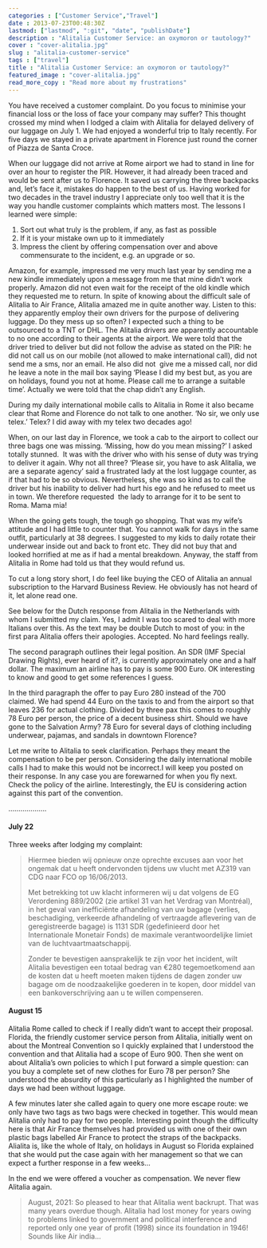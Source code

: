 ```yaml
---
categories : ["Customer Service","Travel"]
date : 2013-07-23T00:48:30Z
lastmod: ["lastmod", ":git", "date", "publishDate"]
description : "Alitalia Customer Service: an oxymoron or tautology?"
cover : "cover-alitalia.jpg"
slug : "alitalia-customer-service"
tags : ["travel"]
title : "Alitalia Customer Service: an oxymoron or tautology?"
featured_image : "cover-alitalia.jpg"
read_more_copy : "Read more about my frustrations"
---
```

You have received a customer complaint. Do you focus to minimise your financial loss or the loss of face your company may suffer? This thought crossed my mind when I lodged a claim with Alitalia for delayed delivery of our luggage on July 1. We had enjoyed a wonderful trip to Italy recently. For five days we stayed in a private apartment in Florence just round the corner of Piazza de Santa Croce.

When our luggage did not arrive at Rome airport we had to stand in line for over an hour to register the PIR. However, it had already been traced and would be sent after us to Florence. It saved us carrying the three backpacks and, let’s face it, mistakes do happen to the best of us. Having worked for two decades in the travel industry I appreciate only too well that it is the way you handle customer complaints which matters most. The lessons I learned were simple:

1. Sort out what truly is the problem, if any, as fast as possible
2. If it is your mistake own up to it immediately
3. Impress the client by offering compensation over and above commensurate to the incident, e.g. an upgrade or so.

Amazon, for example, impressed me very much last year by sending me a new kindle immediately upon a message from me that mine didn’t work properly. Amazon did not even wait for the receipt of the old kindle which they requested me to return. In spite of knowing about the difficult sale of Alitalia to Air France, Alitalia amazed me in quite another way. Listen to this: they apparently employ their own drivers for the purpose of delivering luggage. Do they mess up so often? I expected such a thing to be outsourced to a TNT or DHL. The Alitalia drivers are apparently accountable to no one according to their agents at the airport. We were told that the driver tried to deliver but did not follow the advise as stated on the PIR: he did not call us on our mobile (not allowed to make international call), did not send me a sms, nor an email. He also did not  give me a missed call, nor did he leave a note in the mail box saying ‘Please I did my best but, as you are on holidays, found you not at home. Please call me to arrange a suitable time’. Actually we were told that the chap didn’t any English.

During my daily international mobile calls to Alitalia in Rome it also became clear that Rome and Florence do not talk to one another. ‘No sir, we only use telex.’ Telex? I did away with my telex two decades ago!

When, on our last day in Florence, we took a cab to the airport to collect our three bags one was missing. ‘Missing, how do you mean missing?’ I asked totally stunned.  It was with the driver who with his sense of duty was trying to deliver it again. Why not all three? ‘Please sir, you have to ask Alitalia, we are a separate agency’ said a frustrated lady at the lost luggage counter, as if that had to be so obvious. Nevertheless, she was so kind as to call the driver but his inability to deliver had hurt his ego and he refused to meet us in town. We therefore requested  the lady to arrange for it to be sent to Roma. Mama mia!

When the going gets tough, the tough go shopping. That was my wife’s attitude and I had little to counter that. You cannot walk for days in the same outfit, particularly at 38 degrees. I suggested to my kids to daily rotate their underwear inside out and back to front etc. They did not buy that and looked horrified at me as if had a mental breakdown. Anyway, the staff from Alitalia in Rome had told us that they would refund us.

To cut a long story short, I do feel like buying the CEO of Alitalia an annual subscription to the Harvard Business Review. He obviously has not heard of it, let alone read one.

See below for the Dutch response from Alitalia in the Netherlands with whom I submitted my claim. Yes, I admit I was too scared to deal with more Italians over this. As the text may be double Dutch to most of you: in the first para Alitalia offers their apologies. Accepted. No hard feelings really.

The second paragraph outlines their legal position. An SDR (IMF Special Drawing Rights), ever heard of it?, is currently approximately one and a half dollar. The maximum an airline has to pay is some 900 Euro. OK interesting to know and good to get some references I guess.

In the third paragraph the offer to pay Euro 280 instead of the 700 claimed. We had spend 44 Euro on the taxis to and from the airport so that leaves 236 for actual clothing. Divided by three pax this comes to roughly 78 Euro per person, the price of a decent business shirt. Should we have gone to the Salvation Army? 78 Euro for several days of clothing including underwear, pajamas, and sandals in downtown Florence?

Let me write to Alitalia to seek clarification. Perhaps they meant the compensation to be per person. Considering the daily international mobile calls I had to make this would not be incorrect.I will keep you posted on their response. In any case you are forewarned for when you fly next. Check the policy of the airline. Interestingly, the EU is considering action against this part of the convention.

……………….


#### July 22 
Three weeks after lodging my complaint:

> Hiermee bieden wij opnieuw onze oprechte excuses aan voor het ongemak dat u heeft ondervonden tijdens uw vlucht met AZ319 van CDG naar FCO op 16/06/2013.
>
> Met betrekking tot uw klacht informeren wij u dat volgens de EG Verordening 889/2002 (zie artikel 31 van het Verdrag van Montréal), in het geval van inefficiënte afhandeling van uw bagage (verlies, beschadiging, verkeerde afhandeling of vertraagde aflevering van de geregistreerde bagage) is 1131 SDR (gedefinieerd door het Internationale Monetair Fonds) de maximale verantwoordelijke limiet van de luchtvaartmaatschappij.
>
> Zonder te bevestigen aansprakelijk te zijn voor het incident, wilt Alitalia bevestigen een totaal bedrag van €280 tegemoetkomend aan de kosten dat u heeft moeten maken tijdens de dagen zonder uw bagage om de noodzaakelijke goederen in te kopen, door middel van een bankoverschrijving aan u te willen compenseren.

#### August 15
Alitalia Rome called to check if I really didn’t want to accept their proposal. Florida, the friendly customer service person from Alitalia, initially went on about the Montreal Convention so I quickly explained that I understood the convention and that Alitalia had a scope of Euro 900. Then she went on about Alitalia’s own policies to which I put forward a simple question: can you buy a complete set of new clothes for Euro 78 per person? She understood the absurdity of this particularly as I highlighted the number of days we had been without luggage.

A few minutes later she called again to query one more escape route: we only have two tags as two bags were checked in together. This would mean Alitalia only had to pay for two people. Interesting point though the difficulty here is that Air France themselves had provided us with one of their own plastic bags labelled Air France to protect the straps of the backpacks. Alialita is, like the whole of Italy, on holidays in August so Florida explained that she would put the case again with her management so that we can expect a further response in a few weeks…

In the end we were offered a voucher as compensation. We never flew Alitalia again.


>August, 2021:  So pleased to hear that Alitalia went backrupt. That was many years overdue though. Alitalia had lost money for years owing to problems linked to government and political interference and reported only one year of profit (1998) since its foundation in 1946! Sounds like Air india...